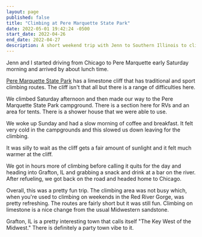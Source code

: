 ```yaml
---
layout: page
published: false
title: "Climbing at Pere Marquette State Park"
date: 2022-05-01 19:42:24 -0500
start_date: 2022-04-26
end_date: 2022-04-27
description: A short weekend trip with Jenn to Southern Illinois to clime at Pere Marquette State Park
---
```


Jenn and I started driving from Chicago to Pere Marquette early Saturday morning and arrived by about lunch time.

[Pere Marquette State Park](https://www.mountainproject.com/area/112240918/pere-marquette-state-park) has a limestone cliff that has traditional and sport climbing routes.
The cliff isn't that all but there is a range of difficulties here.

We climbed Saturday afternoon and then made our way to the Pere Marquette State Park campground.
There is a section here for RVs and an area for tents.
There is a shower house that we were able to use.

We woke up Sunday and had a slow morning of coffee and breakfast.
It felt very cold in the campgrounds and this slowed us down leaving for the climbing.

It was silly to wait as the cliff gets a fair amount of sunlight and it felt much warmer at the cliff.

We got in hours more of climbing before calling it quits for the day and heading into Grafton, IL and grabbing a snack and drink at a bar on the river.
After refueling, we got back on the road and headed home to Chicago.

Overall, this was a pretty fun trip.
The climbing area was not busy which, when you're used to climbing on weekends in the Red River Gorge, was pretty refreshing.
The routes are fairly short but it was still fun.
Climbing on limestone is a nice change from the usual Midwestern sandstone.

Grafton, IL is a pretty interesting town that calls itself "The Key West of the Midwest."
There is definitely a party town vibe to it.
